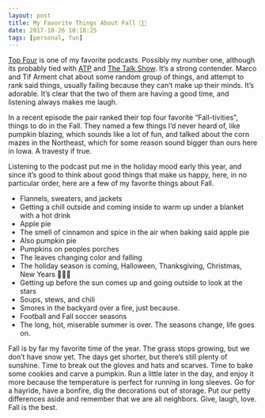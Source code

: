 ```yaml
---
layout: post
title: My Favorite Things About Fall 🍁🍂
date: 2017-10-26 10:18:25
tags: [personal, fun]
---
```


[Top Four][1] is one of my favorite podcasts. Possibly my number one, although its probably tied with [ATP][2] and [The Talk Show][3]. It’s a strong contender. Marco and Tif Arment chat about some random group of things, and attempt to rank said things, usually failing because they can’t make up their minds. It’s adorable. It’s clear that the two of them are having a good time, and listening always makes me laugh. 

In a recent episode the pair ranked their top four favorite “Fall-tivities”, things to do in the Fall. They named a few things I’d never heard of, like pumpkin blazing, which sounds like a lot of fun, and talked about the corn mazes in the Northeast, which for some reason sound bigger than ours here in Iowa. A travesty if true. 

Listening to the podcast put me in the holiday mood early this year, and since it’s good to think about good things that make us happy, here, in no particular order, here are a few of my favorite things about Fall. 

* Flannels, sweaters, and jackets
* Getting a chill outside and coming inside to warm up under a blanket with a hot drink
* Apple pie
* The smell of cinnamon and spice in the air when baking said apple pie
* Also pumpkin pie
* Pumpkins on peoples porches
* The leaves changing color and falling
* The holiday season is coming, Halloween, Thanksgiving, Christmas, New Years 🎁🎉🎊
* Getting up before the sun comes up and going outside to look at the stars
* Soups, stews, and chili
* Smores in the backyard over a fire, just because. 
* Football and Fall soccer seasons
* The long, hot, miserable summer is over. The seasons change, life goes on. 

Fall is by far my favorite time of the year. The grass stops growing, but we don’t have snow yet. The days get shorter, but there’s still plenty of sunshine. Time to break out the gloves and hats and scarves. Time to bake some cookies and carve a pumpkin. Run a little later in the day, and enjoy it more because the temperature is perfect for running in long sleeves. Go for a hayride, have a bonfire, dig the decorations out of storage. Put our petty differences aside and remember that we are all neighbors. Give, laugh, love. Fall is the best. 


[1]:	https://www.relay.fm/topfour
[2]:	http://atp.fm
[3]:	https://daringfireball.net/thetalkshow/